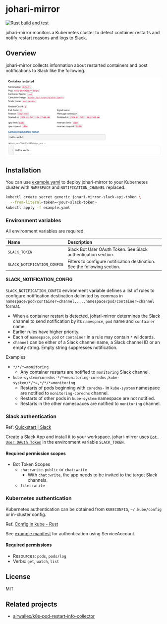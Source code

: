 # johari-mirror

[![Rust build and test](https://github.com/flywheel-jp/johari-mirror/actions/workflows/rust.yml/badge.svg)](https://github.com/flywheel-jp/johari-mirror/actions/workflows/rust.yml)

johari-mirror monitors a Kubernetes cluster to detect container restarts and
notify restart reasons and logs to Slack.

## Overview

johari-mirror collects information about restarted containers and post notifications
to Slack like the following.

![Example Slack notification](docs/example-notification.png)

## Installation

You can use [example.yaml](deployment/example.yaml) to deploy johari-mirror to your
Kubernetes cluster with `NAMESPACE` and `NOTIFICATION_CHANNEL` replaced.

```sh
kubectl create secret generic johari-mirror-slack-api-token \
  --from-literal=token=<your-slack-token>
kubectl apply -f example.yaml
```

### Environment variables

All environment variables are required.

| Name | Description |
|:--|:--|
| `SLACK_TOKEN` | Slack Bot User OAuth Token. See Slack authentication section. |
| `SLACK_NOTIFICATION_CONFIG` | Filters to configure notification destination. See the following section. |

#### SLACK_NOTIFICATION_CONFIG

`SLACK_NOTIFICATION_CONFIG` environment variable defines a list of rules to configure
notification destination delimited by commas in
`namespace/pod/container=channel,...,namespace/pod/container=channel` format.

- When a container restart is detected, johari-mirror determines the Slack channel
  to send notification by its `namespace`, `pod` name and `container` name.
- Earlier rules have higher priority.
- Each of `namespace`, `pod` or `container` in a rule may contain `*` wildcards.
- `channel` can be either of a Slack channel name, a Slack channel ID or
  an empty string. Empty string suppresses notification.

Examples

- `*/*/*=monitoring`
  - Any container restarts are notified to `monitoring` Slack channel.
- `kube-system/coredns-*/*=monitoring-coredns,kube-system/*/*=,*/*/*=monitoring`
  - Restarts of pods beginning with `coredns-` in `kube-system` namespace are notified
    to `monitoring-coredns` channel.
  - Restarts of other pods in `kube-system` namespace are not notified.
  - Restarts in the other namespaces are notified to `monitoring` channel.

### Slack authentication

Ref: [Quickstart | Slack](https://api.slack.com/start/quickstart)

Create a Slack App and install it to your workspace.
johari-mirror uses
[`Bot User OAuth Token`](https://api.slack.com/authentication/token-types#bot)
in the environment variable `SLACK_TOKEN`.

#### Required permission scopes

- Bot Token Scopes
  - `chat:write.public` or `chat:write`
    - With `chat:write`, the app needs to be invited to the target Slack channels.
  - `files:write`

### Kubernetes authentication

Kubernetes authentication can be obtained from `KUBECONFIG`, `~/.kube/config` or
in-cluster config.

Ref. [Config in kube - Rust](https://docs.rs/kube/latest/kube/struct.Config.html#method.infer)

See [example manifest](deployment/example.yaml) for authentication using ServiceAccount.

#### Required permissions

- Resources: `pods`, `pods/log`
- Verbs: `get`, `watch`, `list`

## License

MIT

## Related projects

- [airwallex/k8s-pod-restart-info-collector](https://github.com/airwallex/k8s-pod-restart-info-collector)
